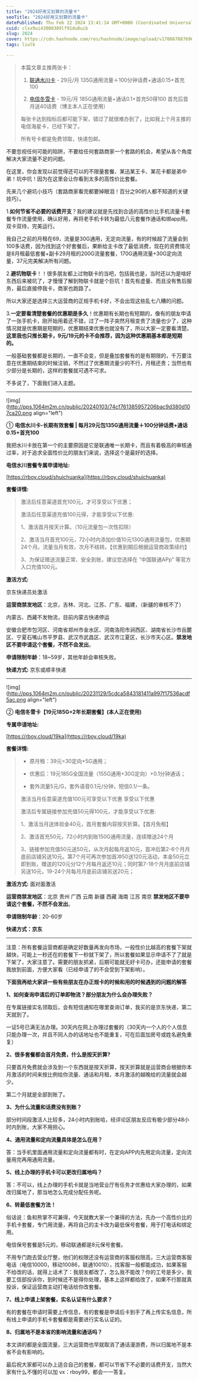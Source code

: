 ```yaml
---
title: "2024好用又划算的流量卡"
seoTitle: "2024好用又划算的流量卡"
datePublished: Thu Feb 22 2024 13:41:14 GMT+0000 (Coordinated Universal Time)
cuid: clsx9ui43000309lf91du8uib
slug: 2024
cover: https://cdn.hashnode.com/res/hashnode/image/upload/v1708678876968/ac95576f-8948-42ca-b148-da837139cd60.png
tags: liulk

---
```


> 本篇文章主推两张卡：
> 
> 1. [联通水川卡](https://hk.yunhaoka.cn/#/pages/goods/details?goods_id=72951134&share_id=272668&type=10&channel=1875) - 29元/月 135G通用流量＋100分钟话费+通话0.15+首充100
>     
> 2. [电信冬雪卡](https://hk.yunhaoka.cn/#/pages/goods/details?goods_id=72951136&share_id=272668&type=10&channel=1875) - 19元/月 185G通用流量+通话0.1+首充50得100 首充后首月送40话费（博主本人正在使用）
>     
> 
> 每张卡达到指标后都可能下架，错过了就很难办到了，比如我上个月主推的电信海星卡，已经下架了。
> 
> 所有号卡都是免费领取，快递包邮。

不要忽视任何可能的陷阱，不要给任何套路商家一个套路的机会，希望从各个角度解决大家流量不足的问题。

在这里，你会发现以前觉得还可以的不限量套餐、某迅某王卡、某花卡都是弟中弟！坑中坑！因为在这里会让你看到太多的高性价比套餐。

先来几个避坑小技巧（套路商家看完都要掉眼泪！百分之90的人都不知道的关键技巧）。

1.**如何节省不必要的话费开支**？我的建议就是先找到合适的高性价比手机流量卡套餐专作流量使用，确认好用，再将老手机卡转为最低八元套餐作通话和绑app用。双卡双待，完美运行。

我自己之前的月租在69，流量是30G通用，无定向流量，有的时候超了流量会到100多话费，因为找到这个好套餐后，果断给主卡改了最低消费，现在的资费情况是8月租最低套餐+副卡29月租的200G流量套餐，170G通用流量+30G定向流量，37元完美解决所有问题。

2.**避坑物联卡**！！很多朋友都上过物联卡的当吧，包括我也是，当时还以为是啥好东西后来被坑了，才慢慢了解到物联卡就是个巨坑！首先有虚量、而且没有售后服务，最后直接停我卡，商家也跑路了。

所以大家还是选择三大运营商的正规手机卡好，不会出现这些乱七八糟的问题。

3.**一定要看清楚套餐的优惠期是多久**！优惠期有长期也有短期的，像有的朋友申请了一张手机卡，刚开始用着还不错，过了一阵子突然月租变贵了流量也少了，这种情况就是优惠期是短期的，优惠期结束优惠也就没有了，所以大家一定要看清楚。**这里我也只推长期卡，9元/19元的卡不会推荐，因为这种优惠期基本都是短期的。**

一般基础套餐都是长期的，一直不会变，但是叠加套餐有的是有期限的，千万要注意在优惠期结束的时候注销，不然过了优惠期流量少的不行，月租还贵；当然也有少部分是长期的，这样的套餐就可遇不可求。

不多说了，下面我们进入主题。

---

![img](http://pps.1064m2m.cn/public/20240103/74cf761385957206bac9d380d107ca20.png align="left")

① **电信水川卡-长期有效套餐 | 每月29元包135G通用流量＋100分钟话费+通话0.15+首充100**

我把水川卡放在第一个的主要原因是它是联通唯一长期卡，而且有着极高的审核通过率，对于追求全面性价比的朋友们来说，选择这个是最好的选择。

**电信水川套餐专属申请地址:**

[https://rboy.cloud/shuichuanka](https://rboy.cloud/shuichuanka)

**套餐详情:**

> 激活后任意渠道首充100元，才可享受以下优惠；
> 
> 激活后任意渠道充值100元得，才能享受以下优惠:
> 
> 1、激活首月按天计算。（10元流量包一次性扣除）
> 
> 2、激活当月首充100元，72小时内添加价值10元130G通用流量包，优惠期24个月。流量当月有效，次月不结转。【优惠到期后根据运营商政策续约】
> 
> 3、为保证赠送流量正常、安全到账，建议您选择在 “中国联通APp” 等官方入口充值100元。

**激活方式:**

京东快递员处激活

**运营商禁发地区**：北京，吉林、河北、江苏、广东、福建，（新疆的审核不了）

内蒙古、西藏不发物流，目前内蒙古快递停运

安徽合肥市包河区、河南省郑州市金水区、河南洛阳市涧西区、湖南省长沙市岳麓区、宁夏石嘴山市平罗县、武汉市武昌区、武汉市江夏区，长沙市天心区。**禁发地区不要申请这个套餐，不然不会发出**。

**申请限制年龄**：18~59岁，其他年龄会审核失败。

**快递方式:** 京东或顺丰快递

---

![img](http://pps.1064m2m.cn/public/20231129/5cdca5843181411a997f17536acdf5ac.png align="left")

② **电信冬雪卡【19元185G+2年长期套餐】(本人正在使用)**

**专属申请地址:**

[https://rboy.cloud/19ka](https://rboy.cloud/19ka)

**套餐详情:**

> * 原月租：39元=30定向+5G通用；
>     
> * 优惠后：19元185G全国流量（155G通用+30G定向）+0.1分钟通话；
>     
> * 套外流量5元/G，套外语音0.1元/分钟，短信0.1/一条。
>     
> 
> 激活当月任意渠道充值100元可享受以下优惠 享受以下优惠
> 
> 激活后专属链接参加充值50元得100元，才能享受以下优惠:
> 
> 1、激活当月送体验金40元，首月套餐内容按天折算。【首月免租】
> 
> 2、激活首充50元，72小时内到账150G通用流量，连续赠送24个月
> 
> 3、链接参加充值50元送50元，从次月起每月返10元，首冲后第2-6个月月底前店铺另送10元。第7个月可再次参加首冲50送120元活动，本金50元立即到账，赠送的120元分12个月每月返还10元；同时第7-18个月月底前店铺另送10元，19-24个月每月月底前店铺另送20元；

**激活方式:** 面对面激活

**运营商禁发地区**：北京 贵州 广西 云南 新疆 西藏 海南 江苏 南京 **禁发地区不要申请这个套餐，不然不会发出**。

**申请限制年龄**：20-60岁

**快递方式：京东**

---

注意：所有套餐运营商都是确定好数量再发向市场，一般性价比越高的套餐下架就越快，可能上一秒还在的套餐下一秒就下架了，所以套餐如果显示申请不了了就是下架了，大家注意了。需要的朋友抓紧，后期可能就无好卡可办，还能申请的套餐我放到前面，方便大家看（已经申请了的不会受到下架影响）。

**下面我再给大家讲一些有些朋友在办正规卡的时候和用的时候遇到的问题的解答**

**1、如何查询申请后的订单即物流？部分朋友为什么会办理失败？**

在专属链接实名领取后，会有短信通知在哪里查询订单，我买的是京东快递，第二天就到了。

一证5号已满无法办理。30天内在网上办理过套餐的（30天内一个人的个人信息只能办理一次，并且不同人办的话地址也不能重复，可在后面加房号或姓名避免重复）

**2、很多套餐都会首月免费，什么是按天折算?**

只要首月免费就会涉及到一个东西就是按天折算，按天折算就是运营商会根据你本月激活的时间来按比例给你流量、通话和月租，本月激活的越晚给的流量就会越少。

第二个月就是全部到账了。

**3、为什么流量和话费没有到账？**

部分时间段激活人比较多，24小时内到账哈，经评论区朋友反应有极少部分48小时内到账，大家不用担心。

**4、通用流量和定向流量具体是怎么在用？**

答：当手机里面通用流量和定向流量都有时，在定向APP内先用定向流量，定向流量用完再用通用流量。

**5、线上办理的手机卡可以更改归属地吗？**

答：不可以，线上办理的手机卡就是当地营业厅有任务才优惠给大家办理的，如果改归属地了，那当地怎么完成分配任务呢。

**6、转最低套餐方法！**

俗话说：鱼和熊掌不可兼得，今天就教大家一个兼得的方法，先办一个高性价比的手机卡套餐，专门用流量，再将自己的主卡改为最低保号套餐，用于打电话和绑定用。

电信保号套餐是5元的，移动联通都是8元保号套餐。

不用专门跑去营业厅整，他们的权限还没有运营商的客服权限高，三大运营商客服电话（电信10000，移动10086，联通10010），找客服一般都能成功，如果客服不给改的话，就得上话术了：我朋友都改了，怎么我不能改？你的工号是多少，我要工信部投诉你，到时候还不是得你处理，基本上这样都给改了，如果不行那就真投诉，保证运营商主动打电话给你改套餐。

**7、线上申请上架套餐，实名认证有什么要求？**

有的套餐在申请时需要上传信息，有的套餐是申请后卡到手了再上传实名信息，所有线上申请的手机卡套餐都是需要进行实名认证的。

**8、归属地不是本省的影响流量和通话吗？**

本文讲的都是全国流量，三大运营商也早就取消了通话漫游费，所以归属地不是本省不会有影响的。

最后祝大家都可以办上适合自己的套餐，都可以节省下不必要的话费开支，当然大家有什么不懂的可以加 vx：rboy99，都会一一答复。